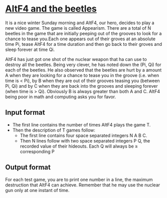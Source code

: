 # [AltF4 and the beetles][link]

It is a nice winter Sunday morning and AltF4, our hero, decides to play a new video game. The game is called Appearism. There are a total of N beetles in the game that are initially peeping out of the grooves to look for a chance to tease you.Each one appears out of their groves at an absolute time Pi, tease AltF4 for a time duration and then go back to their groves and sleep forever at time Qi.

AltF4 has just got one shot of the nuclear weapon that ha can use to destroy all the beetles. Being very clever, he has noted down the (Pi, Qi) for each of the beetles. He also observed that the beetles are hurt by a amount A when they are looking for a chance to tease you in the groove (i.e. when time is < Pi), by B when they are out of their grooves teasing you (between Pi, Qi) and by C when they are back into the grooves and sleeping forever (when time is > Qi). Obviously B is always greater than both A and C. AltF4 being poor in math and computing asks you for favor.

## Input format

- The first line contains the number of times AltF4 plays the game T.
- Then the description of T games follow:
  - The first line contains four space separated integers N A B C.
  - Then N lines follow with two space separated integers P Q, the recorded value of their hideouts. Each Q will always be ≥ corresponding P

## Output format

For each test game, you are to print one number in a line, the maximum destruction that AltF4 can achieve. Remember that he may use the nuclear gun only at one instant of time.

[link]: https://www.hackerearth.com/practice/algorithms/sorting/merge-sort/practice-problems/algorithm/altf4-and-the-beetles/
